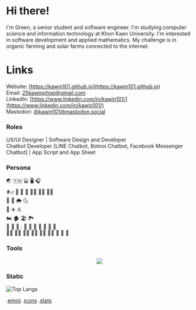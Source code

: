 # Hi there!
 I'm Green, a senior student and software engineer. I'm studying computer science and information technology at Khon Kaen University. I'm interested in software development and applied mathematics. My challenge is in organic farming and solar farms connected to the internet.

# Links
Website: [https://kawin101.github.io](https://kawin101.github.io) \
Email: [25kawinphop@gmail.com](25kawinphop@gmail.com) \
LinkedIn: [https://www.linkedin.com/in/kawin101/](https://www.linkedin.com/in/kawin101/) \
Mastodon: [@kawin101@mastodon.social](https://mastodon.social/@kawin101)

### Roles
UX/UI Designer | Software Design and Developer \
Chatbot Developer [LINE Chatbot, Botnoi Chatbot, Facebook Messenger Chatbot] | App Script and App Sheet 

### Persona
:earth_asia: :thailand:	:computer:	:desktop_computer:	:headphones:	\
:basketball_man: :basketball:	:diving_mask: :football:	:swimming_man:	:mountain_biking_man:	:man_playing_water_polo:	\
:rainbow:	:ocean:	:sun_behind_rain_cloud:	:last_quarter_moon_with_face:	\
:aerial_tramway:	:airplane:	:anchor:	\
:motorcycle:	:derelict_house:	:beach_umbrella:	:national_park:	\
:tea:	:shrimp:	:rice_ball:	:	:bento:	:curry:	:ramen:	:green_salad:	:sandwich:	:broccoli:	:banana:	\
:merman:	:mage_man:	:technologist:	:man_technologist:	:man_student:	:student:	:handshake:	:call_me_hand:	:japanese_goblin:	

### Tools
<p align="center">
  <a href="https://skillicons.dev">
    <img src="https://skillicons.dev/icons?i=linux,github,bootstrap,py,django,figma,java,html,js,jquery,nodejs,mongodb,php,mysql,postman" />
  </a>
</p>

### Static
![Top Langs](https://github-readme-stats.vercel.app/api/top-langs/?username=kawin101&hide_progress=true)

.[emoji](https://github.com/ikatyang/emoji-cheat-sheet/blob/master/README.md) .[icons](https://github.com/tandpfun/skill-icons) .[stats](https://github.com/anuraghazra/github-readme-stats#compact-language-card-layout)
